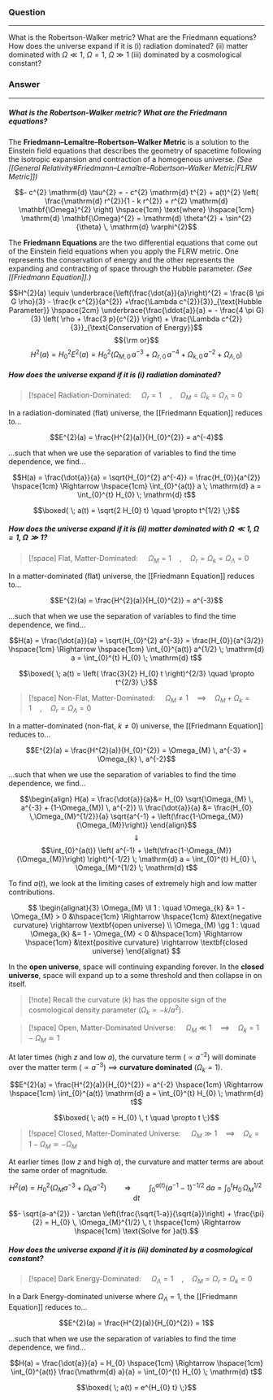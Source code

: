 ### Question
---
What is the Robertson-Walker metric? What are the Friedmann equations? How does the universe expand if it is (i) radiation dominated? (ii) matter dominated with $\Omega \ll 1$, $\Omega = 1$, $\Omega \gg 1$ (iii) dominated by a cosmological constant?

### Answer
---
##### What is the Robertson-Walker metric? What are the Friedmann equations? 

The **Friedmann–Lemaître–Robertson–Walker Metric** is a solution to the Einstein field equations that describes the geometry of spacetime following the isotropic expansion and contraction of a homogenous universe. *(See [[General Relativity#Friedmann–Lemaître–Robertson–Walker Metric|FLRW Metric]])*

$$- c^{2} \mathrm{d} \tau^{2} = - c^{2} \mathrm{d} t^{2} + a(t)^{2} \left( \frac{\mathrm{d} r^{2}}{1 - k r^{2}} + r^{2} \mathrm{d} \mathbf{\Omega}^{2} \right) \hspace{1cm} \text{where} \hspace{1cm} \mathrm{d} \mathbf{\Omega}^{2} = \mathrm{d} \theta^{2} + \sin^{2}{\theta} \, \mathrm{d} \varphi^{2}$$

The **Friedmann Equations** are the two differential equations that come out of the Einstein field equations when you apply the FLRW metric. One represents the conservation of energy and the other represents the expanding and contracting of space through the Hubble parameter. *(See [[Friedmann Equation]].)*

$$H^{2}(a) \equiv \underbrace{\left(\frac{\dot{a}}{a}\right)^{2} = \frac{8 \pi G \rho}{3} - \frac{k c^{2}}{a^{2}} +\frac{\Lambda c^{2}}{3}}_{\text{Hubble Parameter}}
\hspace{2cm}
\underbrace{\frac{\ddot{a}}{a} = - \frac{4 \pi G}{3} \left( \rho + \frac{3 p}{c^{2}} \right) + \frac{\Lambda c^{2}}{3}}_{\text{Conservation of Energy}}$$
$${\rm or}$$
$$H^{2}(a) = H_{0}^{2} E^{2}(a) = H_{0}^{2} \Big( \Omega_{M,0} \, a^{-3} + \Omega_{r,0} \, a^{-4} + \Omega_{k,0} \, a^{-2} + \Omega_{\Lambda,0} \Big)$$

##### How does the universe expand if it is (i) radiation dominated?

> [!space] Radiation-Dominated: $\quad \Omega_{r} = 1 \quad , \quad \Omega_{M} = \Omega_{k} = \Omega_{\Lambda} = 0$

In a radiation-dominated (flat) universe, the [[Friedmann Equation]] reduces to...

$$E^{2}(a) = \frac{H^{2}(a)}{H_{0}^{2}} = a^{-4}$$

...such that when we use the separation of variables to find the time dependence, we find...

$$H(a) = \frac{\dot{a}}{a} = \sqrt{H_{0}^{2} a^{-4}} = \frac{H_{0}}{a^{2}} \hspace{1cm} \Rightarrow \hspace{1cm} \int_{0}^{a(t)} a \; \mathrm{d} a = \int_{0}^{t} H_{0} \; \mathrm{d} t$$

$$\boxed{ \; a(t) = \sqrt{2 H_{0} t} \quad \propto t^{1/2} \;}$$

##### How does the universe expand if it is (ii) matter dominated with $\Omega \ll 1$, $\Omega = 1$, $\Omega \gg 1$?

> [!space] Flat, Matter-Dominated: $\quad \Omega_{M} =1 \quad , \quad \Omega_{r} = \Omega_{k} = \Omega_{\Lambda} = 0$

In a matter-dominated (flat) universe, the [[Friedmann Equation]] reduces to...

$$E^{2}(a) = \frac{H^{2}(a)}{H_{0}^{2}} = a^{-3}$$

...such that when we use the separation of variables to find the time dependence, we find...

$$H(a) = \frac{\dot{a}}{a} = \sqrt{H_{0}^{2} a^{-3}} = \frac{H_{0}}{a^{3/2}} \hspace{1cm} \Rightarrow \hspace{1cm} \int_{0}^{a(t)} a^{1/2} \; \mathrm{d} a = \int_{0}^{t} H_{0} \; \mathrm{d} t$$

$$\boxed{ \; a(t) = \left( \frac{3}{2} H_{0} t \right)^{2/3} \quad \propto t^{2/3} \;}$$

> [!space] Non-Flat, Matter-Dominated: $\quad \Omega_{M} \ne 1 \quad \implies \quad \Omega_{M} + \Omega_{k} = 1 \quad , \quad \Omega_{r} = \Omega_{\Lambda} = 0$

In a matter-dominated (non-flat, $k \ne 0$) universe, the [[Friedmann Equation]] reduces to...

$$E^{2}(a) = \frac{H^{2}(a)}{H_{0}^{2}} = \Omega_{M} \, a^{-3} + \Omega_{k} \, a^{-2}$$

...such that when we use the separation of variables to find the time dependence, we find...

$$\begin{align}
	H(a) = \frac{\dot{a}}{a}&= H_{0} \sqrt{\Omega_{M} \, a^{-3} + (1-\Omega_{M}) \, a^{-2}} \\
	\frac{\dot{a}}{a} &= \frac{H_{0} \,\Omega_{M}^{1/2}}{a} \sqrt{a^{-1} + \left(\frac{1-\Omega_{M}}{\Omega_{M}}\right)}
\end{align}$$
$$\Downarrow$$
$$\int_{0}^{a(t)} \left( a^{-1} + \left(\tfrac{1-\Omega_{M}}{\Omega_{M}}\right) \right)^{-1/2} \; \mathrm{d} a = \int_{0}^{t} H_{0} \, \Omega_{M}^{1/2} \; \mathrm{d} t$$

To find $a(t)$, we look at the limiting cases of extremely high and low matter contributions. 

$$
\begin{alignat}{3}
	\Omega_{M} \ll 1 : \quad \Omega_{k} &= 1 - \Omega_{M} > 0 &\hspace{1cm} \Rightarrow \hspace{1cm} &\text{negative curvature} \rightarrow \textbf{open universe} \\
	\Omega_{M} \gg 1 : \quad \Omega_{k} &= 1 - \Omega_{M} < 0 &\hspace{1cm} \Rightarrow \hspace{1cm} &\text{positive curvature} \rightarrow \textbf{closed universe}
\end{alignat}
$$

In the **open universe**, space will continuing expanding forever. In the **closed universe**, space will expand up to a some threshold and then collapse in on itself.

> [!note] Recall the curvature ($k$) has the opposite sign of the cosmological density parameter ($\Omega_{k} \propto - k /a^{2}$).

> [!space] Open, Matter-Dominated Universe: $\quad \Omega_{M} \ll 1 \quad \implies \quad \Omega_{k} = 1 - \Omega_{M} \simeq 1$

 At later times (high $z$ and low $a$), the curvature term ($\propto a^{-2}$) will dominate over the matter term ($\propto a^{-3}$) $\implies$ **curvature dominated** ($\Omega_{k} = 1$).

$$E^{2}(a) = \frac{H^{2}(a)}{H_{0}^{2}} = a^{-2} \hspace{1cm} \Rightarrow \hspace{1cm} \int_{0}^{a(t)} \mathrm{d} a = \int_{0}^{t} H_{0} \; \mathrm{d} t$$

$$\boxed{ \; a(t) = H_{0} \, t \quad \propto t \;}$$

> [!space] Closed, Matter-Dominated Universe: $\quad \Omega_{M} \gg 1 \quad \implies \quad \Omega_{k} = 1 - \Omega_{M} \simeq - \Omega_{M}$

At earlier times (low $z$ and high $a$), the curvature and matter terms are about the same order of magnitude.

$$H^{2}(a) = H_{0}^{2} \Big( \Omega_{M} a^{-3} + \Omega_{k} a^{-2} \Big) \hspace{1cm} \Rightarrow \hspace{1cm} \int_{0}^{a(t)} \left( a^{-1} -1 \right)^{-1/2} \; \mathrm{d} a = \int_{0}^{t} H_{0} \, \Omega_{M}^{1/2} \; \mathrm{d} t$$

$$- \sqrt{a-a^{2}} - \arctan \left(\frac{\sqrt{1-a}}{\sqrt{a}}\right) + \frac{\pi}{2} = H_{0} \, \Omega_{M}^{1/2} \, t \hspace{1cm} \Rightarrow \hspace{1cm} \text{Solve for }a(t).$$

##### How does the universe expand if it is (iii) dominated by a cosmological constant?

> [!space] Dark Energy-Dominated: $\quad \Omega_{\Lambda} = 1 \quad , \quad \Omega_{M} = \Omega_{r} = \Omega_{k} = 0$

In a Dark Energy-dominated universe where $\Omega_{\Lambda}=1$, the [[Friedmann Equation]] reduces to...

$$E^{2}(a) = \frac{H^{2}(a)}{H_{0}^{2}} = 1$$

...such that when we use the separation of variables to find the time dependence, we find...

$$H(a) = \frac{\dot{a}}{a} = H_{0} \hspace{1cm} \Rightarrow \hspace{1cm} \int_{0}^{a(t)} \frac{\mathrm{d} a}{a} = \int_{0}^{t} H_{0} \; \mathrm{d} t$$

$$\boxed{ \; a(t) = e^{H_{0} t} \;}$$